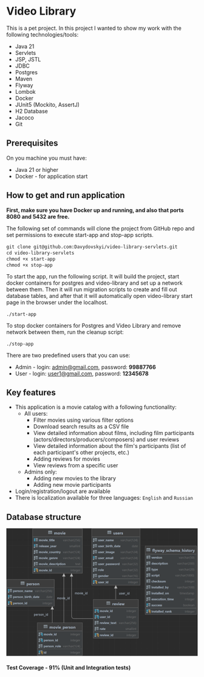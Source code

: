 # Video Library

This is a pet project.
In this project I wanted to show my work with the following technologies/tools:

- Java 21
- Servlets
- JSP, JSTL
- JDBC
- Postgres
- Maven
- Flyway
- Lombok
- Docker
- JUnit5 (Mockito, AssertJ)
- H2 Database
- Jacoco
- Git

## Prerequisites

On you machine you must have:

- Java 21 or higher
- Docker - for application start

## How to get and run application

**First, make sure you have Docker up and running, and also that ports 8080 and 5432 are free.**

The following set of commands will clone the project from GitHub repo and
set permissions to execute start-app and stop-app scripts.

````
git clone git@github.com:Davydovskyi/video-library-servlets.git
cd video-library-servlets
chmod +x start-app
chmod +x stop-app
````

To start the app, run the following script.
It will build the project, start docker containers for postgres and video-library and set up a network
between them. Then it will run migration scripts to create and fill out database tables,
and after that it will automatically open video-library start page in the browser under
the localhost.

````
./start-app
````

To stop docker containers for Postgres and Video Library and remove network between them, run the cleanup script:

````
./stop-app
````

There are two predefined users that you can use:

- Admin - login: admin@gmail.com, password: **99887766**
- User - login: user1@gmail.com, password: **12345678**

## Key features

- This application is a movie catalog with a following functionality:
    - All users:
        - Filter movies using various filter options
        - Download search results as a CSV file
        - View detailed information about films, including film participants (actors/directors/producers/composers) and
          user reviews
        - View detailed information about the film's participants (list of each participant's other projects, etc.)
        - Adding reviews for movies
        - View reviews from a specific user
    - Admins only:
        - Adding new movies to the library
        - Adding new movie participants
- Login/registration/logout are available
- There is localization available for three languages: `English` and `Russian`

## Database structure

![](./media/db_structure.PNG "database structure")

#### Test Coverage - 91% (Unit and Integration tests)